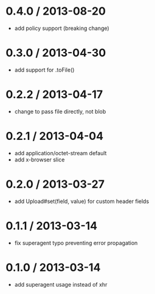 
0.4.0 / 2013-08-20
==================

  * add policy support (breaking change)

0.3.0 / 2013-04-30
==================

  * add support for .toFile()

0.2.2 / 2013-04-17
==================

  * change to pass file directly, not blob

0.2.1 / 2013-04-04
==================

  * add application/octet-stream default
  * add x-browser slice

0.2.0 / 2013-03-27
==================

  * add Upload#set(field, value) for custom header fields

0.1.1 / 2013-03-14
==================

  * fix superagent typo preventing error propagation

0.1.0 / 2013-03-14
==================

  * add superagent usage instead of xhr
